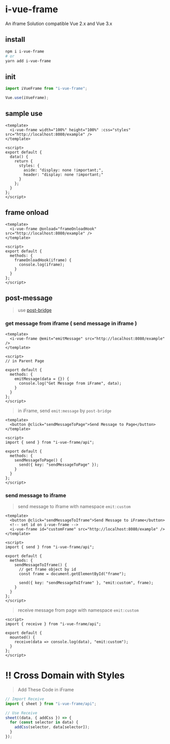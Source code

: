 # i-vue-frame

An iframe Solution compatible Vue 2.x and Vue 3.x

## install

```sh
npm i i-vue-frame
# or
yarn add i-vue-frame
```

## init

```js
import iVueFrame from "i-vue-frame";

Vue.use(iVueFrame);
```

## sample use

```vue
<template>
  <i-vue-frame width="100%" height="100%" :css="styles" src="http://localhost:8080/example" />
</template>

<script>
export default {
  data() {
    return {
      styles: {
        aside: "display: none !important;",
        header: "display: none !important;"
      }
    };
  }
};
</script>
```

## frame onload

```vue
<template>
  <i-vue-frame @onload="frameOnloadHook" src="http://localhost:8080/example" />
</template>

<script>
export default {
  methods: {
    frameOnloadHook(iframe) {
      console.log(iframe);
    }
  }
};
</script>
```

## post-message

> use [post-bridge](https://www.npmjs.com/package/post-bridge)

### get message from iframe ( send message in iframe )

```vue
<template>
  <i-vue-frame @emit="emitMessage" src="http://localhost:8080/example" />
</template>

<script>
// in Parent Page

export default {
  methods: {
    emitMessage(data = {}) {
      console.log("Get Message from iFrame", data);
    }
  }
};
</script>
```

> in iFrame, send `emit:message` by `post-bridge`

```vue
<template>
  <button @click="sendMessageToPage">Send Message to Page</button>
</template>

<script>
import { send } from "i-vue-frame/api";

export default {
  methods: {
    sendMessageToPage() {
      send({ key: "sendMessageToPage" });
    }
  }
};
</script>
```

### send message to iframe

> send message to iframe with namespace `emit:custom`

```vue
<template>
  <button @click="sendMessageToIframe">Send Message to iFrame</button>
  <!-- set id on i-vue-frame -->
  <i-vue-frame id="customFrame" src="http://localhost:8080/example" />
</template>

<script>
import { send } from "i-vue-frame/api";

export default {
  methods: {
    sendMessageToIframe() {
      // get frame object by id
      const frame = document.getElementById("frame");

      send({ key: "sendMessageToIframe" }, "emit:custom", frame);
    }
  }
};
</script>
```

> receive message from page with namespace `emit:custom`

```vue
<script>
import { receive } from "i-vue-frame/api";

export default {
  mounted() {
    receive(data => console.log(data), "emit:custom");
  }
};
</script>
```

# !! Cross Domain with Styles

> Add These Code in iFrame

```js
// Import Receive
import { sheet } from "i-vue-frame/api";

// Use Receive
sheet((data, { addCss }) => {
  for (const selector in data) {
    addCss(selector, data[selector]);
  }
});
```
